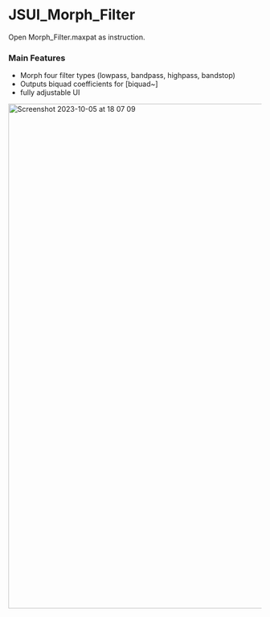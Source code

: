 # JSUI_Morph_Filter

Open Morph_Filter.maxpat as instruction. 


### Main Features

- Morph four filter types (lowpass, bandpass, highpass, bandstop)
- Outputs biquad coefficients for [biquad~]
- fully adjustable UI


<img width="1004" alt="Screenshot 2023-10-05 at 18 07 09" src="https://github.com/pascallundjensen/JSUI_Morph_Filter/assets/20480316/4fecd964-ec09-4890-9fda-b5908d654cb0">
